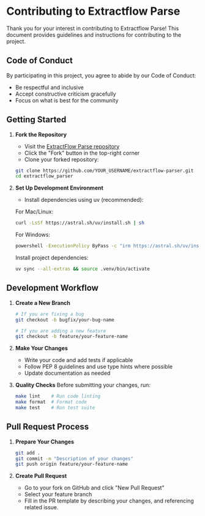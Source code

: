 # Contributing to Extractflow Parse

Thank you for your interest in contributing to Extractflow Parse! This document provides guidelines and instructions for contributing to the project.

## Code of Conduct

By participating in this project, you agree to abide by our Code of Conduct:

- Be respectful and inclusive
- Accept constructive criticism gracefully
- Focus on what is best for the community

## Getting Started

1. **Fork the Repository**
   - Visit the [ExtractFlow Parse repository](https://github.com/simplifyX-ai/extractflow-parser)
   - Click the "Fork" button in the top-right corner
   - Clone your forked repository:
   ```bash
   git clone https://github.com/YOUR_USERNAME/extractflow-parser.git
   cd extractflow_parser
   ```

2. **Set Up Development Environment**
   - Install dependencies using uv (recommended):

   For Mac/Linux:
   ```bash
   curl -LsSf https://astral.sh/uv/install.sh | sh
   ```

   For Windows:
   ```bash
   powershell -ExecutionPolicy ByPass -c "irm https://astral.sh/uv/install.ps1 | iex"
   ```

   Install project dependencies:
   ```bash
   uv sync --all-extras && source .venv/bin/activate
   ```

## Development Workflow

1. **Create a New Branch**
   ```bash
   # If you are fixing a bug
   git checkout -b bugfix/your-bug-name

   # If you are adding a new feature
   git checkout -b feature/your-feature-name
   ```

2. **Make Your Changes**
   - Write your code and add tests if applicable
   - Follow PEP 8 guidelines and use type hints where possible
   - Update documentation as needed

3. **Quality Checks**
   Before submitting your changes, run:
   ```bash
   make lint    # Run code linting
   make format  # Format code
   make test    # Run test suite
   ```

## Pull Request Process

1. **Prepare Your Changes**
   ```bash
   git add .
   git commit -m "Description of your changes"
   git push origin feature/your-feature-name
   ```

2. **Create Pull Request**
   - Go to your fork on GitHub and click "New Pull Request"
   - Select your feature branch
   - Fill in the PR template by describing your changes, and referencing related issue.
